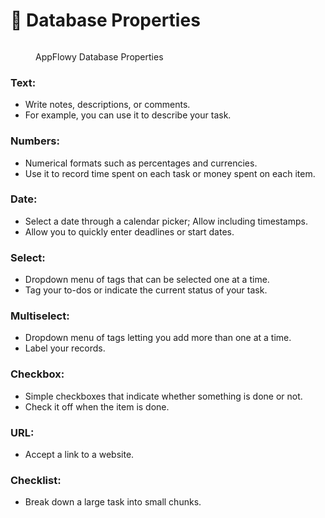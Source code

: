 # 🔢 Database Properties

<figure><img src="../../.gitbook/assets/image (10) (2).png" alt=""><figcaption><p>AppFlowy Database Properties</p></figcaption></figure>

### Text:&#x20;

* Write notes, descriptions, or comments.
* For example, you can use it to describe your task.

### Numbers:&#x20;

* Numerical formats such as percentages and currencies.
* Use it to record time spent on each task or money spent on each item.

### Date:&#x20;

* Select a date through a calendar picker; Allow including timestamps.
* Allow you to quickly enter deadlines or start dates.

### Select:&#x20;

* Dropdown menu of tags that can be selected one at a time.
* Tag your to-dos or indicate the current status of your task.

### Multiselect:&#x20;

* Dropdown menu of tags letting you add more than one at a time.
* Label your records.

### Checkbox:&#x20;

* Simple checkboxes that indicate whether something is done or not.
* Check it off when the item is done.

### URL:&#x20;

* Accept a link to a website.

### Checklist:&#x20;

* Break down a large task into small chunks.

<figure><img src="../../.gitbook/assets/image (26).png" alt=""><figcaption></figcaption></figure>

<figure><img src="../../.gitbook/assets/image (25).png" alt=""><figcaption></figcaption></figure>
